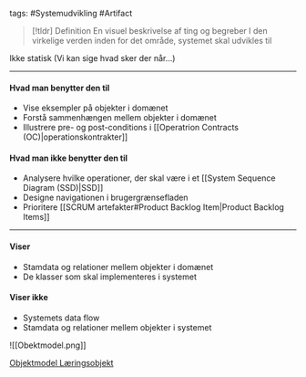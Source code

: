 tags: #Systemudvikling #Artifact
> [!tldr] Definition
> En visuel beskrivelse af ting og begreber I den virkelige verden inden for det område, systemet skal udvikles til

Ikke statisk (Vi kan sige hvad sker der når...)

---

#### Hvad man benytter den til
- Vise eksempler på objekter i domænet
- Forstå sammenhængen mellem objekter i domænet
- Illustrere pre- og post-conditions i [[Operatrion Contracts (OC)|operationskontrakter]]

#### Hvad man ikke benytter den til
- Analysere hvilke operationer, der skal være i et [[System Sequence Diagram (SSD)|SSD]]
- Designe navigationen i brugergrænsefladen
- Prioritere [[SCRUM artefakter#Product Backlog Item|Product Backlog Items]]

---

#### Viser
- Stamdata og relationer mellem objekter i domænet
- De klasser som skal implementeres i systemet
#### Viser ikke
- Systemets data flow
- Stamdata og relationer mellem objekter i systemet


![[Obektmodel.png]]

[Objektmodel Læringsobjekt](https://rise.articulate.com/share/cj4wQaVlzf5bHXxLWVltGGzbMJXUN8MC#/lessons/dHjnbtRI33AWIg2IgY8HVdoFDDxdybMp)

